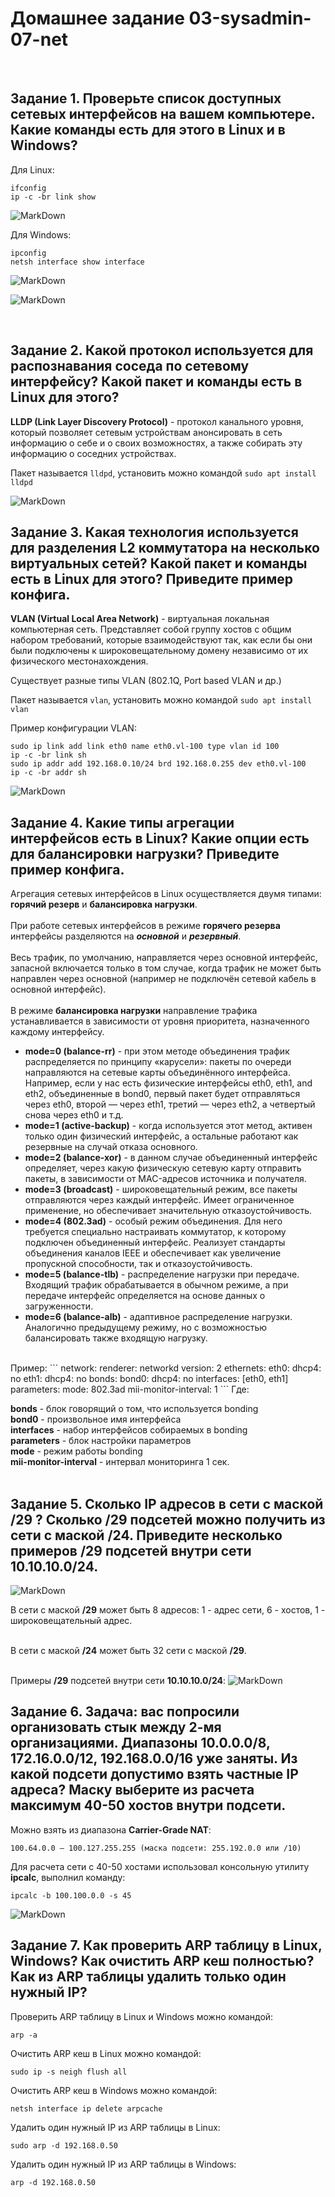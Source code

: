 # Домашнее задание 03-sysadmin-07-net

<br>

## Задание 1. Проверьте список доступных сетевых интерфейсов на вашем компьютере. Какие команды есть для этого в Linux и в Windows?

Для Linux:
```
ifconfig
ip -c -br link show
```
![MarkDown](img/1.png)

Для Windows:
```
ipconfig
netsh interface show interface
```
![MarkDown](img/2.png)

![MarkDown](img/3.png)

<br>

## Задание 2. Какой протокол используется для распознавания соседа по сетевому интерфейсу? Какой пакет и команды есть в Linux для этого?
**LLDP (Link Layer Discovery Protocol)** - протокол канального уровня, который позволяет сетевым устройствам анонсировать в сеть информацию о себе и о своих возможностях, а также собирать эту информацию о соседних устройствах.<br>

Пакет называется `lldpd`, установить можно командой `sudo apt install lldpd`

![MarkDown](img/4.png)
<br>

## Задание 3. Какая технология используется для разделения L2 коммутатора на несколько виртуальных сетей? Какой пакет и команды есть в Linux для этого? Приведите пример конфига.
**VLAN (Virtual Local Area Network)** - виртуальная локальная компьютерная сеть. Представляет собой группу хостов с общим набором требований, которые взаимодействуют так, как если бы они были подключены к широковещательному домену независимо от их физического местонахождения.<br>

Существует разные типы VLAN (802.1Q, Port based VLAN и др.)<br>

Пакет называется `vlan`, установить можно командой `sudo apt install vlan`<br>

Пример конфигурации VLAN:

```
sudo ip link add link eth0 name eth0.vl-100 type vlan id 100
ip -c -br link sh
sudo ip addr add 192.168.0.10/24 brd 192.168.0.255 dev eth0.vl-100
ip -c -br addr sh
```
![MarkDown](img/5.png)
<br>

## Задание 4. Какие типы агрегации интерфейсов есть в Linux? Какие опции есть для балансировки нагрузки? Приведите пример конфига.
Агрегация сетевых интерфейсов в Linux осуществляется двумя типами: **горячий резерв** и **балансировка нагрузки**.<br>
<br>
При работе сетевых интерфейсов в режиме **горячего резерва** интерфейсы разделяются на ***основной*** и ***резервный***.<br>
<br>
Весь трафик, по умолчанию, направляется через основной интерфейс, запасной включается только в том случае, когда трафик не может быть направлен через основной (например не подключён сетевой кабель в основной интерфейс).<br>
<br>
В режиме **балансировка нагрузки** направление трафика устанавливается в зависимости от уровня приоритета, назначенного каждому интерфейсу.
<br>
- **mode=0 (balance-rr)** - при этом методе объединения трафик распределяется по принципу «карусели»: пакеты по очереди направляются на сетевые карты объединённого интерфейса. Например, если у нас есть физические интерфейсы eth0, eth1, and eth2, объединенные в bond0, первый пакет будет отправляться через eth0, второй — через eth1, третий — через eth2, а четвертый снова через eth0 и т.д.<br>
- **mode=1 (active-backup)** - когда используется этот метод, активен только один физический интерфейс, а остальные работают как резервные на случай отказа основного.<br>
- **mode=2 (balance-xor)** - в данном случае объединенный интерфейс определяет, через какую физическую сетевую карту отправить пакеты, в зависимости от MAC-адресов источника и получателя.<br>
- **mode=3 (broadcast)** - широковещательный режим, все пакеты отправляются через каждый интерфейс. Имеет ограниченное применение, но обеспечивает значительную отказоустойчивость.<br>
- **mode=4 (802.3ad)** - особый режим объединения. Для него требуется специально настраивать коммутатор, к которому подключен объединенный интерфейс. Реализует стандарты объединения каналов IEEE и обеспечивает как увеличение пропускной способности, так и отказоустойчивость.<br>
- **mode=5 (balance-tlb)** - распределение нагрузки при передаче. Входящий трафик обрабатывается в обычном режиме, а при передаче интерфейс определяется на основе данных о загруженности.<br>
- **mode=6 (balance-alb)** - адаптивное распределение нагрузки. Аналогично предыдущему режиму, но с возможностью балансировать также входящую нагрузку.<br>
<br>
Пример:
```
network:  
    renderer: networkd  
    version: 2  
    ethernets:  
        eth0:  
          dhcp4: no  
        eth1:  
          dhcp4: no  
    bonds:  
      bond0:  
        dhcp4: no  
        interfaces: [eth0, eth1]  
        parameters:  
          mode: 802.3ad  
          mii-monitor-interval: 1
```
Где:<br>

**bonds** - блок говорящий о том, что используется bonding<br>
**bond0** - произвольное имя интерфейса<br>
**interfaces** - набор интерфейсов собираемых в bonding<br>
**parameters** - блок настройки параметров<br>
**mode** - режим работы bonding<br>
**mii-monitor-interval** - интервал мониторинга 1 сек.<br>
<br>

## Задание 5. Сколько IP адресов в сети с маской /29 ? Сколько /29 подсетей можно получить из сети с маской /24. Приведите несколько примеров /29 подсетей внутри сети 10.10.10.0/24.
![MarkDown](img/6.png)
<br>

В сети с маской **/29** может быть 8 адресов: 1 - адрес сети, 6 - хостов, 1 - широковещательный адрес.<br>
<br>

В сети с маской **/24** может быть 32 сети с маской **/29**.<br>
<br>

Примеры **/29** подсетей внутри сети **10.10.10.0/24**:
![MarkDown](img/7.png)
<br>

## Задание 6. Задача: вас попросили организовать стык между 2-мя организациями. Диапазоны 10.0.0.0/8, 172.16.0.0/12, 192.168.0.0/16 уже заняты. Из какой подсети допустимо взять частные IP адреса? Маску выберите из расчета максимум 40-50 хостов внутри подсети.
Можно взять из диапазона **Carrier-Grade NAT**:
```
100.64.0.0 — 100.127.255.255 (маска подсети: 255.192.0.0 или /10)
```

Для расчета сети с 40-50 хостами использовал консольную утилиту **ipcalc**, выполнил команду:
```
ipcalc -b 100.100.0.0 -s 45
```
![MarkDown](img/8.png)
<br>

## Задание 7. Как проверить ARP таблицу в Linux, Windows? Как очистить ARP кеш полностью? Как из ARP таблицы удалить только один нужный IP?
Проверить ARP таблицу в Linux и Windows можно командой:
```
arp -a
```

Очистить ARP кеш в Linux можно командой:
```
sudo ip -s neigh flush all
```

Очистить ARP кеш в Windows можно командой:
```
netsh interface ip delete arpcache
```

Удалить один нужный IP из ARP таблицы в Linux:
```
sudo arp -d 192.168.0.50
```

Удалить один нужный IP из ARP таблицы в Windows:
```
arp -d 192.168.0.50
```
<br>


